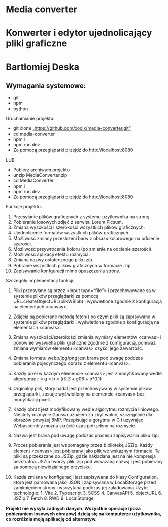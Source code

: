 # Media converter

# Konwerter i edytor ujednolicający pliki graficzne

# Bartłomiej Deska

## Wymagania systemowe:

- git
- npm
- python

Uruchamianie projektu:

- git clone „https://github.com/xodix/media-converter.git”
- cd media-converter
- npm i
- npm run dev
- Za pomocą przeglądarki przejdź do http://localhost:8080

LUB

- Pobierz archiwum projektu
- unzip MediaConverter.zip
- cd MediaConverter
- npm i
- npm run dev
- Za pomocą przeglądarki przejdź do http://localhost:8080

Funkcje projektu:

1. Przesyłanie plików graficznych z systemu użytkownika na stronę.
2. Pobieranie losowych zdjęć z serwisu Lorem Picsum.
3. Zmiana wysokości i szerokości wszystkich plików graficznych.
4. Ujednolicenie formatów wszystkich plików graficznych.
5. Możliwość zmiany przestrzeni barw z obrazu kolorowego na odcienie szarości.
6. Możliwość przywrócenia koloru (po zmianie na odcienie szarości).
7. Możliwość aplikacji efektu rozmycia.
8. Zmiana nazwy ostatecznego pliku zip.
9. Pobranie wszystkich plików graficznych w formacie .zip
10. Zapisywanie konfguracji mimo opuszczenia strony.

Szczegóły implementacji funkcji:

1. Pliki przesyłane są przez \<input type=”file”> i przechowywane są w systemie plików przeglądarki za pomocą URL.createObjectURL(plikWBlob) i wyświetlone zgodnie z konfiguracją na elementach \<canvas>.
2. Zdjęcia są pobierane metodą fetch() po czym pliki są zapisywane w systemie plików przeglądarki i wyświetlone zgodnie z konfiguracją na elementach \<canvas>.
3. Zmiana wysokości/szerokości zmienia wymiary elementów \<canvas> i ponownie wyświetla pliki graficzne zgodnie z konfiguracją, poniważ zmiana wymiarów elementu \<canvas> czyści jego zawartość.
4. Zmiana formatu webp/jpg/png jest brana pod uwagę podczas pobierania pojedynczego obrazu z elementu \<canvas>.
5. Każdy pixel w każdym elemencie \<canvas> jest zmodyfikowany wedle algorytmu:
   r = g = b = (r*0.3 + g*06 + b\*0.1)

6. Orginalny plik, który nadal jest przechowywany w systemie plików przeglądarki, zostaje wyświetlony na elemencie \<canvas> bez modyfikacji pixeli.
7. Każdy obraz jest modyfikowany wedle algorytmu rozmycia liniowego. Niestety rozmycie Gaussa uznałem za zbyt wolne, szczególnie dla obrazów powyżej 8MP. Przepisując algorytmu w C i używając Webassembly można skrócić czas potrzebny na rozmycie.
8. Nazwa jest brana pod uwagę podczas procesu zapisywania pliku zip.
9. Proces pobierania jest wspomagany przez bibliotekę JSZip. Każdy element \<canvas> jest pobierany jako plik we wskaznym formacie. Te pliki są przekazane do JSZip, gdzie nakładana jest na nie kompresja bezstratna. JSZip tworzy plik .zip pod wskazaną nazwą i jest pobierany za pomocą niewidzialnego przycisku.
10. Każda zmiana w konfiguracji jest zapisywana do klasy Configuration, która jest parsowana jako JSON i zapisywana w LocalStorage przed zamknięciem strony i wsczytana podczas jej załadowania
    Użyte technologie: 1. Vite 2. Typescript 3. SCSS 4. CanvasAPI 5. objectURL 6. JSZip 7. Fetch 8. RWD 9. LocalStorage

**Projekt nie wysyła żadnych danych. Wszystkie operacje (poza pobieraniem losowych obrazów) dzieją się na komputerze użytkownika, co rozróżnia moją aplikację od alternatyw.**
